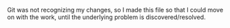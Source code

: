 Git was not recognizing my changes, so I made this file so that I could move on with the work, until the underlying problem is discovered/resolved.
